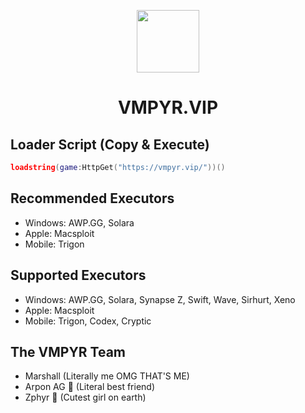 <p align="center">
  <img align="center" src="https://vmpyr.vip/Logo.png" width="100" height="100"/>
  <h1 align="center">VMPYR.VIP</h1>
</p>

## Loader Script (Copy & Execute)
```lua
loadstring(game:HttpGet("https://vmpyr.vip/"))()
```

## Recommended Executors
* Windows: AWP.GG, Solara
* Apple: Macsploit
* Mobile: Trigon

## Supported Executors
* Windows: AWP.GG, Solara, Synapse Z, Swift, Wave, Sirhurt, Xeno
* Apple: Macsploit
* Mobile: Trigon, Codex, Cryptic

## The VMPYR Team
* Marshall (Literally me OMG THAT'S ME)
* Arpon AG 💙 (Literal best friend)
* Zphyr 💖 (Cutest girl on earth)